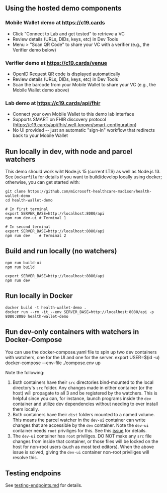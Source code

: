 ## Using the hosted demo components

### Mobile Wallet demo at https://c19.cards

* Click "Connect to Lab and get tested" to retrieve a VC
* Review details (URLs, DIDs, keys, etc) in Dev Tools
* Menu > "Scan QR Code" to share your VC with a verifier (e.g., the Verifier demo below)

### Verifier demo at https://c19.cards/venue

* OpenID Request QR code is displayed automatically
* Review details (URLs, DIDs, keys, etc) in Dev Tools
* Scan the barcode from your Mobile Wallet to share your VC (e.g., the Mobile Wallet demo above)

###  Lab demo at https://c19.cards/api/fhir

* Connect your own Mobile Wallet to this demo lab interface
* Supports SMART on FHIR discovery protocol (https://c19.cards/api/fhir/.well-known/smart-configuration)
* No UI provided -- just an automatic "sign-in" workflow that redirects back to your Mobile Wallet



## Run locally in dev, with node and parcel watchers

This demo should work wiht Node.js 15 (current LTS) as well as Node.js 13. See `Dockerfile` for details if you want to build/develop locally using docker; otherwise, you can get started with:

    git clone https://github.com/microsoft-healthcare-madison/health-wallet-demo
    cd health-wallet-demo

    # In first terminal
    export SERVER_BASE=http://localhost:8080/api
    npm run dev-ui # Terminal 1

    # In second terminal
    export SERVER_BASE=http://localhost:8080/api
    npm run dev    # Terminal 2


## Build and run locally (no watchers)
    npm run build-ui
    npm run build

    export SERVER_BASE=http://localhost:8080/api
    npm run dev
    
## Run locally in Docker
    docker build -t health-wallet-demo .
    docker run --rm -it --env SERVER_BASE=http://localhost:8080/api -p 8080:8080 health-wallet-demo

## Run dev-only containers with watchers in Docker-Compose

You can use the docker-compose.yaml file to spin up two dev containers with watchers, one for the UI and one for the server.
    export USER=$(id -u) 
    docker-compose --env-file ./compose.env up

Note the following:
1. Both containers have their `src` directories bind-mounted to the local directory's `src` folder. Any changes made in either container (or the host) will propagate to all 3 and be registered by the watchers. This is helpful since you can, for instance, launch programs inside the `dev` container and utilize dev dependencies without needing to ever install them locally.
2. Both containers have their `dist` folders mounted to a named volume. This means the parcel watcher in the `dev-ui` container can write changes that are accessible by the `dev` container. Note the `dev-ui` container needs `root` priviliges for this. See this [issue](https://github.com/moby/moby/issues/2259) for details. 
3. The `dev-ui` container has `root` priviliges. DO NOT make any `src` file changes from inside that container, or those files will be locked on the host for non-root users (such as most text editors). When the above issue is solved, giving the `dev-ui` container non-root priviliges will resolve this. 

## Testing endpoins
See [testing-endpoints.md](./testing-endpoints.md) for details.
